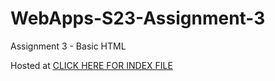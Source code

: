 # WebApps-S23-Assignment-3
Assignment 3 - Basic HTML


Hosted at <a href="https://44-563-web-apps-s23.github.io/44563-webapps-assignment-3-anudeepyalamanchi/"> CLICK HERE FOR INDEX FILE </a>
